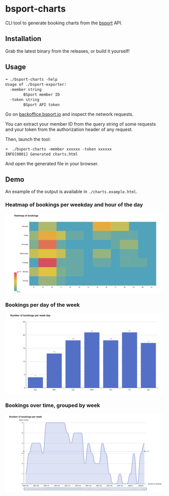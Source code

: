 # bsport-charts

CLI tool to generate booking charts from the [bsport](https://bsport.io) API.

## Installation

Grab the latest binary from the releases, or build it yourself!

## Usage

```
➜ ./bsport-charts -help
Usage of ./bsport-exporter:
  -member string
        BSport member ID
  -token string
        BSport API token
```

Go on [backoffice.bsport.io](https://backoffice.bsport.io/) and inspect the network requests.

You can extract your member ID from the query string of some requests and your token from the authorization header of any request.

Then, launch the tool:

```
➜  ./bsport-charts -member xxxxxx -token xxxxxx
INFO[0001] Generated charts.html
```

And open the generated file in your browser.

## Demo

An example of the output is available in `./charts.example.html`.

### Heatmap of bookings per weekday and hour of the day

![](assets/heatmap.png)

### Bookings per day of the week

![](assets/per_weekday.png)

### Bookings over time, grouped by week

![](assets/per_week.png)
